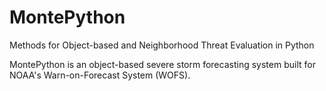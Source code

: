 # MontePython
Methods for Object-based and Neighborhood Threat Evaluation in Python

MontePython is an object-based severe storm forecasting system built for NOAA's Warn-on-Forecast System (WOFS). 
